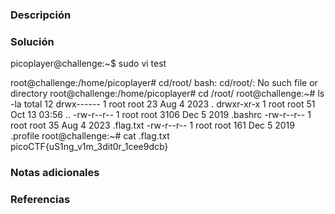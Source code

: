 ### Descripción 
### Solución 
picoplayer@challenge:~$ sudo vi test

root@challenge:/home/picoplayer# cd/root/
bash: cd/root/: No such file or directory
root@challenge:/home/picoplayer# cd /root/
root@challenge:~# ls -la
total 12
drwx------ 1 root root   23 Aug  4  2023 .
drwxr-xr-x 1 root root   51 Oct 13 03:56 ..
-rw-r--r-- 1 root root 3106 Dec  5  2019 .bashrc
-rw-r--r-- 1 root root   35 Aug  4  2023 .flag.txt
-rw-r--r-- 1 root root  161 Dec  5  2019 .profile
root@challenge:~# cat .flag.txt 
picoCTF{uS1ng_v1m_3dit0r_1cee9dcb}

### Notas adicionales
### Referencias